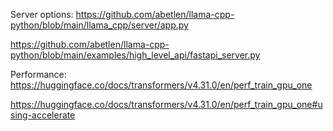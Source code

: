 


Server options: https://github.com/abetlen/llama-cpp-python/blob/main/llama_cpp/server/app.py

https://github.com/abetlen/llama-cpp-python/blob/main/examples/high_level_api/fastapi_server.py


Performance: https://huggingface.co/docs/transformers/v4.31.0/en/perf_train_gpu_one

https://huggingface.co/docs/transformers/v4.31.0/en/perf_train_gpu_one#using-accelerate
